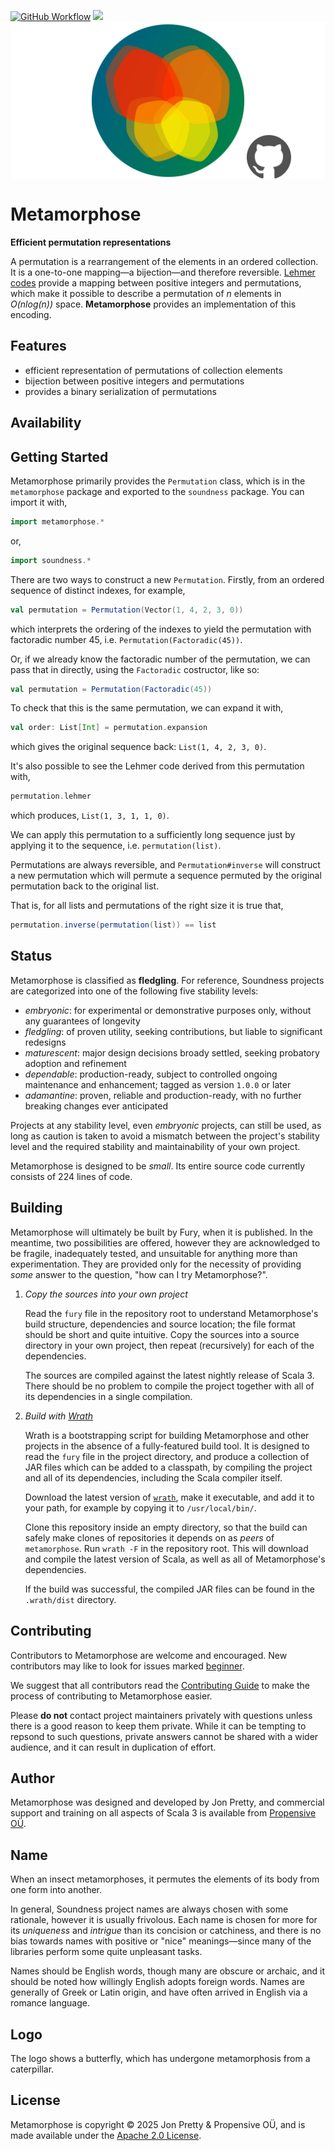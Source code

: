 [<img alt="GitHub Workflow" src="https://img.shields.io/github/actions/workflow/status/propensive/metamorphose/main.yml?style=for-the-badge" height="24">](https://github.com/propensive/metamorphose/actions)
[<img src="https://img.shields.io/discord/633198088311537684?color=8899f7&label=DISCORD&style=for-the-badge" height="24">](https://discord.com/invite/MBUrkTgMnA)
<img src="/doc/images/github.png" valign="middle">

# Metamorphose

__Efficient permutation representations__

A permutation is a rearrangement of the elements in an ordered collection. It
is a one-to-one mapping—a bijection—and therefore reversible.
[Lehmer codes](https://en.wikipedia.org/wiki/Lehmer_code) provide a mapping
between positive integers and permutations, which make it possible to describe
a permutation of _n_ elements in _O(nlog(n))_ space. __Metamorphose__  provides
an implementation of this encoding.

## Features

- efficient representation of permutations of collection elements
- bijection between positive integers and permutations
- provides a binary serialization of permutations


## Availability







## Getting Started

Metamorphose primarily provides the `Permutation` class, which is in the
`metamorphose` package and exported to the `soundness` package. You can import
it with,
```scala
import metamorphose.*
```
or,
```scala
import soundness.*
```

There are two ways to construct a new `Permutation`. Firstly, from an ordered
sequence of distinct indexes, for example,
```scala
val permutation = Permutation(Vector(1, 4, 2, 3, 0))
```
which interprets the ordering of the indexes to yield the permutation with
factoradic number 45, i.e. `Permutation(Factoradic(45))`.

Or, if we already know the factoradic number of the permutation, we can pass
that in directly, using the `Factoradic` costructor, like so:
```scala
val permutation = Permutation(Factoradic(45))
```

To check that this is the same permutation, we can expand it with,
```scala
val order: List[Int] = permutation.expansion
```
which gives the original sequence back: `List(1, 4, 2, 3, 0)`.

It's also possible to see the Lehmer code derived from this permutation with,
```scala
permutation.lehmer
```
which produces, `List(1, 3, 1, 1, 0)`.

We can apply this permutation to a sufficiently long sequence just by applying
it to the sequence, i.e. `permutation(list)`.

Permutations are always reversible, and `Permutation#inverse` will construct a
new permutation which will permute a sequence permuted by the original
permutation back to the original list.

That is, for all lists and permutations of the right size it is true that,
```scala
permutation.inverse(permutation(list)) == list
```


## Status

Metamorphose is classified as __fledgling__. For reference, Soundness projects are
categorized into one of the following five stability levels:

- _embryonic_: for experimental or demonstrative purposes only, without any guarantees of longevity
- _fledgling_: of proven utility, seeking contributions, but liable to significant redesigns
- _maturescent_: major design decisions broady settled, seeking probatory adoption and refinement
- _dependable_: production-ready, subject to controlled ongoing maintenance and enhancement; tagged as version `1.0.0` or later
- _adamantine_: proven, reliable and production-ready, with no further breaking changes ever anticipated

Projects at any stability level, even _embryonic_ projects, can still be used,
as long as caution is taken to avoid a mismatch between the project's stability
level and the required stability and maintainability of your own project.

Metamorphose is designed to be _small_. Its entire source code currently consists
of 224 lines of code.

## Building

Metamorphose will ultimately be built by Fury, when it is published. In the
meantime, two possibilities are offered, however they are acknowledged to be
fragile, inadequately tested, and unsuitable for anything more than
experimentation. They are provided only for the necessity of providing _some_
answer to the question, "how can I try Metamorphose?".

1. *Copy the sources into your own project*
   
   Read the `fury` file in the repository root to understand Metamorphose's build
   structure, dependencies and source location; the file format should be short
   and quite intuitive. Copy the sources into a source directory in your own
   project, then repeat (recursively) for each of the dependencies.

   The sources are compiled against the latest nightly release of Scala 3.
   There should be no problem to compile the project together with all of its
   dependencies in a single compilation.

2. *Build with [Wrath](https://github.com/propensive/wrath/)*

   Wrath is a bootstrapping script for building Metamorphose and other projects in
   the absence of a fully-featured build tool. It is designed to read the `fury`
   file in the project directory, and produce a collection of JAR files which can
   be added to a classpath, by compiling the project and all of its dependencies,
   including the Scala compiler itself.
   
   Download the latest version of
   [`wrath`](https://github.com/propensive/wrath/releases/latest), make it
   executable, and add it to your path, for example by copying it to
   `/usr/local/bin/`.

   Clone this repository inside an empty directory, so that the build can
   safely make clones of repositories it depends on as _peers_ of `metamorphose`.
   Run `wrath -F` in the repository root. This will download and compile the
   latest version of Scala, as well as all of Metamorphose's dependencies.

   If the build was successful, the compiled JAR files can be found in the
   `.wrath/dist` directory.

## Contributing

Contributors to Metamorphose are welcome and encouraged. New contributors may like
to look for issues marked
[beginner](https://github.com/propensive/metamorphose/labels/beginner).

We suggest that all contributors read the [Contributing
Guide](/contributing.md) to make the process of contributing to Metamorphose
easier.

Please __do not__ contact project maintainers privately with questions unless
there is a good reason to keep them private. While it can be tempting to
repsond to such questions, private answers cannot be shared with a wider
audience, and it can result in duplication of effort.

## Author

Metamorphose was designed and developed by Jon Pretty, and commercial support and
training on all aspects of Scala 3 is available from [Propensive
O&Uuml;](https://propensive.com/).



## Name

When an insect metamorphoses, it permutes the elements of its body from one
form into another.

In general, Soundness project names are always chosen with some rationale,
however it is usually frivolous. Each name is chosen for more for its
_uniqueness_ and _intrigue_ than its concision or catchiness, and there is no
bias towards names with positive or "nice" meanings—since many of the libraries
perform some quite unpleasant tasks.

Names should be English words, though many are obscure or archaic, and it
should be noted how willingly English adopts foreign words. Names are generally
of Greek or Latin origin, and have often arrived in English via a romance
language.

## Logo

The logo shows a butterfly, which has undergone metamorphosis from a
caterpillar.

## License

Metamorphose is copyright &copy; 2025 Jon Pretty & Propensive O&Uuml;, and
is made available under the [Apache 2.0 License](/license.md).

